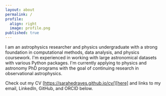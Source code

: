 ```yaml
---
layout: about
permalink: /
profile:
  align: right
  image: profile.png
published: true
---
```


I am an astrophysics researcher and physics undergraduate with a strong foundation in computational methods,
data analysis, and physics coursework. I'm experienced in working with large astronomical datasets with
various Python packages. I'm currently applying to physics and astronomy PhD programs with the goal of
continuing research in observational astrophysics.

Check out my CV [https://sarahedraves.github.io/cv/][here] and links to my email, LinkedIn, GitHub, and ORCID below. 
